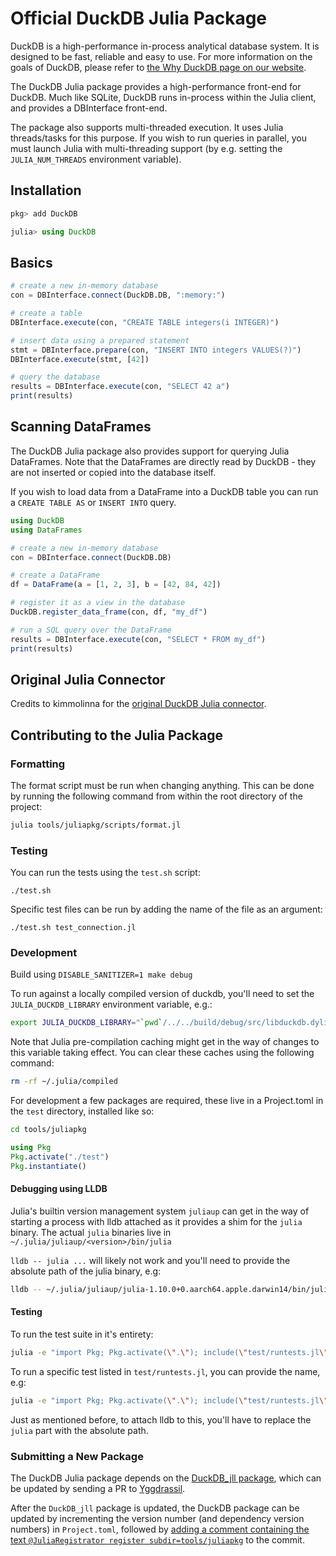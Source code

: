 # Official DuckDB Julia Package

DuckDB is a high-performance in-process analytical database system. It is designed to be fast, reliable and easy to use. For more information on the goals of DuckDB, please refer to [the Why DuckDB page on our website](https://duckdb.org/why_duckdb).

The DuckDB Julia package provides a high-performance front-end for DuckDB. Much like SQLite, DuckDB runs in-process within the Julia client, and provides a DBInterface front-end.

The package also supports multi-threaded execution. It uses Julia threads/tasks for this purpose. If you wish to run queries in parallel, you must launch Julia with multi-threading support (by e.g. setting the `JULIA_NUM_THREADS` environment variable).  


## Installation

```julia
pkg> add DuckDB

julia> using DuckDB
```

## Basics

```julia
# create a new in-memory database
con = DBInterface.connect(DuckDB.DB, ":memory:")

# create a table
DBInterface.execute(con, "CREATE TABLE integers(i INTEGER)")

# insert data using a prepared statement
stmt = DBInterface.prepare(con, "INSERT INTO integers VALUES(?)")
DBInterface.execute(stmt, [42])

# query the database
results = DBInterface.execute(con, "SELECT 42 a")
print(results)
```

## Scanning DataFrames
The DuckDB Julia package also provides support for querying Julia DataFrames. Note that the DataFrames are directly read by DuckDB - they are not inserted or copied into the database itself.

If you wish to load data from a DataFrame into a DuckDB table you can run a `CREATE TABLE AS` or `INSERT INTO` query.

```julia
using DuckDB
using DataFrames

# create a new in-memory database
con = DBInterface.connect(DuckDB.DB)

# create a DataFrame
df = DataFrame(a = [1, 2, 3], b = [42, 84, 42])

# register it as a view in the database
DuckDB.register_data_frame(con, df, "my_df")

# run a SQL query over the DataFrame
results = DBInterface.execute(con, "SELECT * FROM my_df")
print(results)
```

## Original Julia Connector
Credits to kimmolinna for the [original DuckDB Julia connector](https://github.com/kimmolinna/DuckDB.jl).

## Contributing to the Julia Package

### Formatting
The format script must be run when changing anything. This can be done by running the following command from within the root directory of the project:

```bash
julia tools/juliapkg/scripts/format.jl
```

### Testing

You can run the tests using the `test.sh` script:

```
./test.sh
```

Specific test files can be run by adding the name of the file as an argument:

```
./test.sh test_connection.jl
```

### Development

Build using `DISABLE_SANITIZER=1 make debug`

To run against a locally compiled version of duckdb, you'll need to set the `JULIA_DUCKDB_LIBRARY` environment variable, e.g.:

```bash
export JULIA_DUCKDB_LIBRARY="`pwd`/../../build/debug/src/libduckdb.dylib"
```

Note that Julia pre-compilation caching might get in the way of changes to this variable taking effect. You can clear these caches using the following command:

```bash
rm -rf ~/.julia/compiled
```

For development a few packages are required, these live in a Project.toml in the `test` directory, installed like so:

```bash
cd tools/juliapkg
```

```julia
using Pkg
Pkg.activate("./test")
Pkg.instantiate()
```

#### Debugging using LLDB

Julia's builtin version management system `juliaup` can get in the way of starting a process with lldb attached as it provides a shim for the `julia` binary.
The actual `julia` binaries live in `~/.julia/juliaup/<version>/bin/julia`

`lldb -- julia ...` will likely not work and you'll need to provide the absolute path of the julia binary, e.g:
```bash
lldb -- ~/.julia/juliaup/julia-1.10.0+0.aarch64.apple.darwin14/bin/julia ...
```

#### Testing

To run the test suite in it's entirety:
```bash
julia -e "import Pkg; Pkg.activate(\".\"); include(\"test/runtests.jl\")"
```

To run a specific test listed in `test/runtests.jl`, you can provide the name, e.g:
```bash
julia -e "import Pkg; Pkg.activate(\".\"); include(\"test/runtests.jl\")" "test_basic_queries.jl"
```

Just as mentioned before, to attach lldb to this, you'll have to replace the `julia` part with the absolute path.

### Submitting a New Package
The DuckDB Julia package depends on the [DuckDB_jll package](https://github.com/JuliaBinaryWrappers/DuckDB_jll.jl), which can be updated by sending a PR to [Yggdrassil](https://github.com/JuliaPackaging/Yggdrasil/pull/5049).

After the `DuckDB_jll` package is updated, the DuckDB package can be updated by incrementing the version number (and dependency version numbers) in `Project.toml`, followed by [adding a comment containing the text `@JuliaRegistrator register subdir=tools/juliapkg`](https://github.com/duckdb/duckdb/commit/88b59799f41fce7cbe166e5c33d0d5f6d480278d#commitcomment-76533721) to the commit. 
